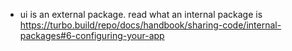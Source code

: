 - ui is an external package. read what an internal package is https://turbo.build/repo/docs/handbook/sharing-code/internal-packages#6-configuring-your-app
